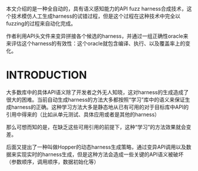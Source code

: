 本文介绍的是一种全自动的，具有语义感知能力的API fuzz harness合成技术，这个技术模仿人工生成harness的试错过程，但是这个过程在这种技术中完全以fuzzing的过程来自动化完成。

作者利用API头文件来变异拼接各个候选的harness，并通过一组正确性oracle来来评估这个harness的有效性：这个oracle就包含编译、执行、以及覆盖率上的变化。

# INTRODUCTION

大多数库中的具体API语义除了开发者之外无人知晓，这对harness的生成造成了很大的困难。当前自动生成harness的方法大多都按照“学习”库中的语义来保证生成harness的正确。这种学习方法大多是静态地从已有可用的对于目标库中API的引用中得来的（比如从单元测试、具体应用或者是其他的harness）

那么可想而知的是，在缺乏这些可用引用的前提下，这种“学习”的方法效果就会变差。

后面又提出了一种叫做Hopper的动态harness生成策略，通过变异API调用以及数据来实现实时的harness生成，但是这种方法会造成一些关键的API语义被破坏（参数顺序，调用顺序，数据初始化等）